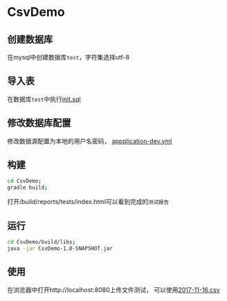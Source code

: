 # CsvDemo

## 创建数据库
在mysql中创建数据库`test`，字符集选择utf-8

## 导入表
在数据库`test`中执行[init.sql](https://github.com/PasseRR/CsvDemo/blob/master/sql/init.sql)

## 修改数据库配置
修改数据源配置为本地的用户名密码，
[appplication-dev.yml](https://github.com/PasseRR/CsvDemo/blob/master/src/main/resources/application-dev.yml)

## 构建
```bash
cd CsvDemo;
gradle build;
```
打开/build/reports/tests/index.html可以看到完成的`测试报告`


## 运行
```bash
cd CsvDemo/build/libs;
java -jar CsvDemo-1.0-SNAPSHOT.jar
```

## 使用
在浏览器中打开http://localhost:8080上传文件测试，
可以使用[2017-11-16.csv](https://github.com/PasseRR/CsvDemo/blob/master/src/test/resources/2017-11-16.csv)